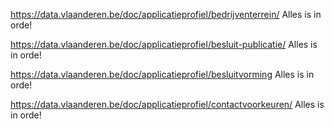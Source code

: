 https://data.vlaanderen.be/doc/applicatieprofiel/bedrijventerrein/
Alles is in orde!


https://data.vlaanderen.be/doc/applicatieprofiel/besluit-publicatie/
Alles is in orde!


https://data.vlaanderen.be/doc/applicatieprofiel/besluitvorming
Alles is in orde!


https://data.vlaanderen.be/doc/applicatieprofiel/contactvoorkeuren/
Alles is in orde!



